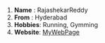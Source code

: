 1. **Name** : RajashekarReddy
2. **From** : Hyderabad
3. **Hobbies**: Running, Gymming
4. **Website**: [MyWebPage](http://rajashekar007.github.io)
